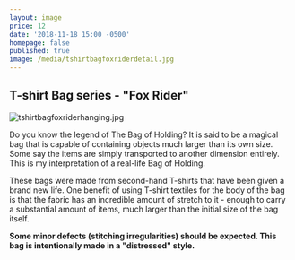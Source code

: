```yaml
---
layout: image
price: 12
date: '2018-11-18 15:00 -0500'
homepage: false
published: true
image: /media/tshirtbagfoxriderdetail.jpg
---
```

## T-shirt Bag series - "Fox Rider"

![tshirtbagfoxriderhanging.jpg]({{site.baseurl}}/media/tshirtbagfoxriderhanging.jpg)

Do you know the legend of The Bag of Holding? It is said to be a magical bag that is capable of containing objects much larger than its own size. Some say the items are simply transported to another dimension entirely. This is my interpretation of a real-life Bag of Holding.

These bags were made from second-hand T-shirts that have been given a brand new life. One benefit of using T-shirt textiles for the body of the bag is that the fabric has an incredible amount of stretch to it - enough to carry a substantial amount of items, much larger than the initial size of the bag itself.


**Some minor defects (stitching irregularities) should be expected. This bag is intentionally made in a "distressed" style.**
